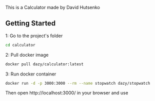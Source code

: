 This is a Calculator made by David Hutsenko
## Getting Started

1: Go to the project's folder

```bash
cd calculator
```

2: Pull docker image

```bash
docker pull dazy/calculator:latest
```
3: Run docker container

```bash
docker run -d -p 3000:3000 --rm --name stopwatch dazy/stopwatch
```

Then open http://localhost:3000/ in your browser and use